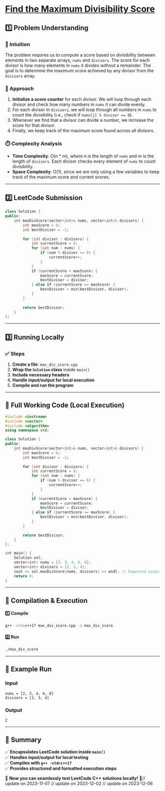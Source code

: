 # **[Find the Maximum Divisibility Score](https://leetcode.com/problems/find-the-maximum-divisibility-score/description/)**  

## **1️⃣ Problem Understanding**  
### **📌 Intuition**  
The problem requires us to compute a score based on divisibility between elements in two separate arrays, `nums` and `divisors`. The score for each divisor is how many elements in `nums` it divides without a remainder. The goal is to determine the maximum score achieved by any divisor from the `divisors` array.

### **🚀 Approach**  
1. **Initialize a score counter** for each divisor. We will loop through each divisor and check how many numbers in `nums` it can divide evenly.
2. For each divisor in `divisors`, we will loop through all numbers in `nums` to count the divisibility (i.e., check if `nums[j] % divisor == 0`). 
3. Whenever we find that a divisor can divide a number, we increase the score for that divisor.
4. Finally, we keep track of the maximum score found across all divisors.

### **⏱️ Complexity Analysis**  
- **Time Complexity**: O(n * m), where n is the length of `nums` and m is the length of `divisors`. Each divisor checks every element of `nums` to count divisibility.
- **Space Complexity**: O(1), since we are only using a few variables to keep track of the maximum score and current scores.

---  

## **2️⃣ LeetCode Submission**  
```cpp
class Solution {
public:
    int maxDivScore(vector<int>& nums, vector<int>& divisors) {
        int maxScore = 0;
        int bestDivisor = -1;
        
        for (int divisor : divisors) {
            int currentScore = 0;
            for (int num : nums) {
                if (num % divisor == 0) {
                    currentScore++;
                }
            }
            if (currentScore > maxScore) {
                maxScore = currentScore;
                bestDivisor = divisor;
            } else if (currentScore == maxScore) {
                bestDivisor = min(bestDivisor, divisor);
            }
        }
        
        return bestDivisor;
    }
};  
```  

---  

## **3️⃣ Running Locally**  
### **✅ Steps**  
1. **Create a file**: `max_div_score.cpp`  
2. **Wrap the `Solution` class** inside `main()`  
3. **Include necessary headers**  
4. **Handle input/output for local execution**  
5. **Compile and run the program**  

---  

## **📝 Full Working Code (Local Execution)**  
```cpp
#include <iostream>
#include <vector>
#include <algorithm>
using namespace std;

class Solution {
public:
    int maxDivScore(vector<int>& nums, vector<int>& divisors) {
        int maxScore = 0;
        int bestDivisor = -1;
        
        for (int divisor : divisors) {
            int currentScore = 0;
            for (int num : nums) {
                if (num % divisor == 0) {
                    currentScore++;
                }
            }
            if (currentScore > maxScore) {
                maxScore = currentScore;
                bestDivisor = divisor;
            } else if (currentScore == maxScore) {
                bestDivisor = min(bestDivisor, divisor);
            }
        }
        
        return bestDivisor;
    }
};

int main() {
    Solution sol;
    vector<int> nums = {2, 3, 4, 6, 8};
    vector<int> divisors = {2, 3, 4};
    cout << sol.maxDivScore(nums, divisors) << endl; // Expected output: 2
    return 0;
}
```  

---  

## **🔧 Compilation & Execution**  
#### **1️⃣ Compile**  
```bash
g++ -std=c++17 max_div_score.cpp -o max_div_score
```  

#### **2️⃣ Run**  
```bash
./max_div_score
```  

---  

## **🎯 Example Run**  
### **Input**  
```
nums = [2, 3, 4, 6, 8]
divisors = [2, 3, 4]
```  
### **Output**  
```
2
```  

---  

## **📌 Summary**  
✅ **Encapsulates LeetCode solution inside `main()`**  
✅ **Handles input/output for local testing**  
✅ **Compiles with `g++ -std=c++17`**  
✅ **Provides structured and formatted execution steps**  

🚀 **Now you can seamlessly test LeetCode C++ solutions locally!** 🚀// update on 2023-11-07
// update on 2023-12-02
// update on 2023-12-06
